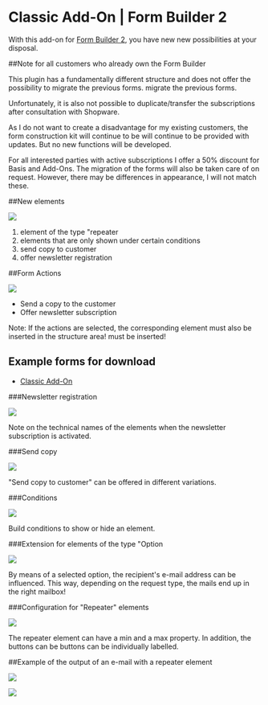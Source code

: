 # Classic Add-On | Form Builder 2

With this add-on for [Form Builder 2](../MoorlForms/index.md), you have new
new possibilities at your disposal.

##Note for all customers who already own the Form Builder

This plugin has a fundamentally different structure and does not offer the possibility to migrate the previous forms.
migrate the previous forms.

Unfortunately, it is also not possible to duplicate/transfer the subscriptions after consultation with Shopware.

As I do not want to create a disadvantage for my existing customers, the form construction kit will continue to be
will continue to be provided with updates. But no new functions will be developed.

For all interested parties with active subscriptions I offer a 50% discount for Basis and Add-Ons.
The migration of the forms will also be taken care of on request.
However, there may be differences in appearance, I will not match these.

##New elements

![](images/fbc-01.jpg)

1. element of the type "repeater
2. elements that are only shown under certain conditions
3. send copy to customer
4. offer newsletter registration

##Form Actions

![](images/fbc-02.jpg)

- Send a copy to the customer
- Offer newsletter subscription

Note: If the actions are selected, the corresponding element must also be inserted in the structure area!
must be inserted!

## Example forms for download

- [Classic Add-On](examples/classic-add-on.json)

###Newsletter registration

![](images/fbc-03.jpg)

Note on the technical names of the elements when the newsletter subscription is activated.

###Send copy

![](images/fbc-04.jpg)

"Send copy to customer" can be offered in different variations.

###Conditions

![](images/fbc-05.jpg)

Build conditions to show or hide an element.

###Extension for elements of the type "Option

![](images/fbc-06.jpg)

By means of a selected option, the recipient's e-mail address can be influenced.
This way, depending on the request type, the mails end up in the right mailbox!

###Configuration for "Repeater" elements

![](images/fbc-07.jpg)

The repeater element can have a min and a max property. In addition, the buttons can be
buttons can be individually labelled.

##Example of the output of an e-mail with a repeater element

![](images/fbc-08.jpg)

![](images/fbc-09.jpg)